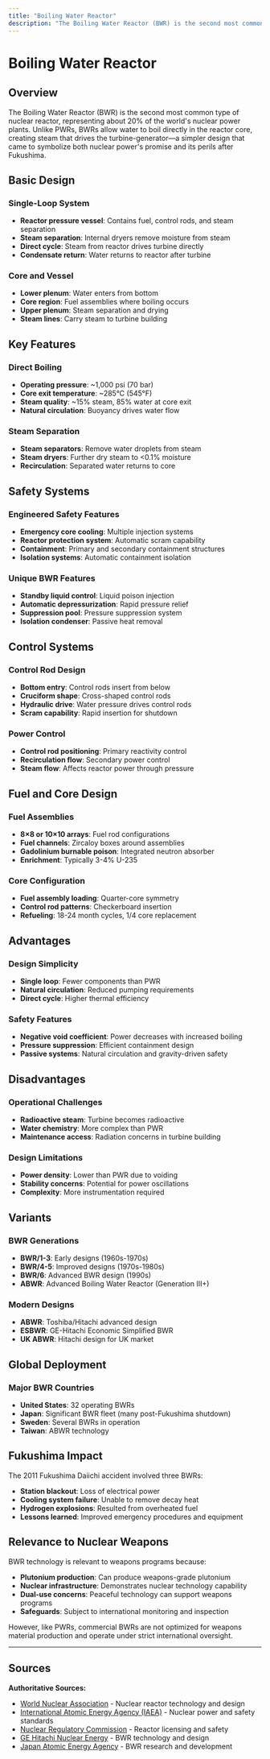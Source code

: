 ```yaml
---
title: "Boiling Water Reactor"
description: "The Boiling Water Reactor (BWR) is the second most common type of nuclear reactor, representing about 20% of the world's nuclear power plants."
---
```


# Boiling Water Reactor

## Overview

The Boiling Water Reactor (BWR) is the second most common type of nuclear reactor, representing about 20% of the world's nuclear power plants. Unlike PWRs, BWRs allow water to boil directly in the reactor core, creating steam that drives the turbine-generator—a simpler design that came to symbolize both nuclear power's promise and its perils after Fukushima.

## Basic Design

### Single-Loop System
- **Reactor pressure vessel**: Contains fuel, control rods, and steam separation
- **Steam separation**: Internal dryers remove moisture from steam
- **Direct cycle**: Steam from reactor drives turbine directly
- **Condensate return**: Water returns to reactor after turbine

### Core and Vessel
- **Lower plenum**: Water enters from bottom
- **Core region**: Fuel assemblies where boiling occurs
- **Upper plenum**: Steam separation and drying
- **Steam lines**: Carry steam to turbine building

## Key Features

### Direct Boiling
- **Operating pressure**: ~1,000 psi (70 bar)
- **Core exit temperature**: ~285°C (545°F)
- **Steam quality**: ~15% steam, 85% water at core exit
- **Natural circulation**: Buoyancy drives water flow

### Steam Separation
- **Steam separators**: Remove water droplets from steam
- **Steam dryers**: Further dry steam to <0.1% moisture
- **Recirculation**: Separated water returns to core

## Safety Systems

### Engineered Safety Features
- **Emergency core cooling**: Multiple injection systems
- **Reactor protection system**: Automatic scram capability
- **Containment**: Primary and secondary containment structures
- **Isolation systems**: Automatic containment isolation

### Unique BWR Features
- **Standby liquid control**: Liquid poison injection
- **Automatic depressurization**: Rapid pressure relief
- **Suppression pool**: Pressure suppression system
- **Isolation condenser**: Passive heat removal

## Control Systems

### Control Rod Design
- **Bottom entry**: Control rods insert from below
- **Cruciform shape**: Cross-shaped control rods
- **Hydraulic drive**: Water pressure drives control rods
- **Scram capability**: Rapid insertion for shutdown

### Power Control
- **Control rod positioning**: Primary reactivity control
- **Recirculation flow**: Secondary power control
- **Steam flow**: Affects reactor power through pressure

## Fuel and Core Design

### Fuel Assemblies
- **8×8 or 10×10 arrays**: Fuel rod configurations
- **Fuel channels**: Zircaloy boxes around assemblies
- **Gadolinium burnable poison**: Integrated neutron absorber
- **Enrichment**: Typically 3-4% U-235

### Core Configuration
- **Fuel assembly loading**: Quarter-core symmetry
- **Control rod patterns**: Checkerboard insertion
- **Refueling**: 18-24 month cycles, 1/4 core replacement

## Advantages

### Design Simplicity
- **Single loop**: Fewer components than PWR
- **Natural circulation**: Reduced pumping requirements
- **Direct cycle**: Higher thermal efficiency

### Safety Features
- **Negative void coefficient**: Power decreases with increased boiling
- **Pressure suppression**: Efficient containment design
- **Passive systems**: Natural circulation and gravity-driven safety

## Disadvantages

### Operational Challenges
- **Radioactive steam**: Turbine becomes radioactive
- **Water chemistry**: More complex than PWR
- **Maintenance access**: Radiation concerns in turbine building

### Design Limitations
- **Power density**: Lower than PWR due to voiding
- **Stability concerns**: Potential for power oscillations
- **Complexity**: More instrumentation required

## Variants

### BWR Generations
- **BWR/1-3**: Early designs (1960s-1970s)
- **BWR/4-5**: Improved designs (1970s-1980s)
- **BWR/6**: Advanced BWR design (1990s)
- **ABWR**: Advanced Boiling Water Reactor (Generation III+)

### Modern Designs
- **ABWR**: Toshiba/Hitachi advanced design
- **ESBWR**: GE-Hitachi Economic Simplified BWR
- **UK ABWR**: Hitachi design for UK market

## Global Deployment

### Major BWR Countries
- **United States**: 32 operating BWRs
- **Japan**: Significant BWR fleet (many post-Fukushima shutdown)
- **Sweden**: Several BWRs in operation
- **Taiwan**: ABWR technology

## Fukushima Impact

The 2011 Fukushima Daiichi accident involved three BWRs:
- **Station blackout**: Loss of electrical power
- **Cooling system failure**: Unable to remove decay heat
- **Hydrogen explosions**: Resulted from overheated fuel
- **Lessons learned**: Improved emergency procedures and equipment

## Relevance to Nuclear Weapons

BWR technology is relevant to weapons programs because:
- **Plutonium production**: Can produce weapons-grade plutonium
- **Nuclear infrastructure**: Demonstrates nuclear technology capability
- **Dual-use concerns**: Peaceful technology can support weapons programs
- **Safeguards**: Subject to international monitoring and inspection

However, like PWRs, commercial BWRs are not optimized for weapons material production and operate under strict international oversight.

---

## Sources

**Authoritative Sources:**

- [World Nuclear Association](https://www.world-nuclear.org) - Nuclear reactor technology and design
- [International Atomic Energy Agency (IAEA)](https://www.iaea.org) - Nuclear power and safety standards
- [Nuclear Regulatory Commission](https://www.nrc.gov) - Reactor licensing and safety
- [GE Hitachi Nuclear Energy](https://www.gehitachipower.com) - BWR technology and design
- [Japan Atomic Energy Agency](https://www.jaea.go.jp) - BWR research and development